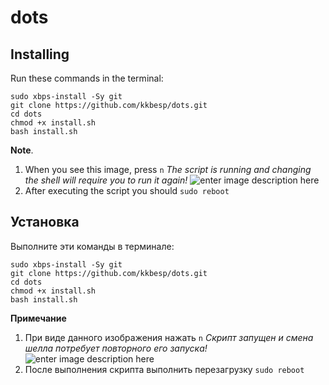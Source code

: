 # dots
## **Installing**
Run these commands in the terminal:

    sudo xbps-install -Sy git
    git clone https://github.com/kkbesp/dots.git
    cd dots
    chmod +x install.sh
    bash install.sh

**Note**.
1. When you see this image, press `n`
*The script is running and changing the shell will require you to run it again!*
![enter image description here](https://i.imgur.com/ow2BU9x.png)
2. After executing the script you should
`sudo reboot`


## **Установка**
Выполните эти команды в терминале:

    sudo xbps-install -Sy git
    git clone https://github.com/kkbesp/dots.git
    cd dots
    chmod +x install.sh
    bash install.sh

**Примечание**
1. При виде данного изображения нажать `n`
*Скрипт запущен и смена шелла потребует повторного его запуска!*
![enter image description here](https://i.imgur.com/ow2BU9x.png)
2. После выполнения скрипта выполнить перезагрузку `sudo reboot`
